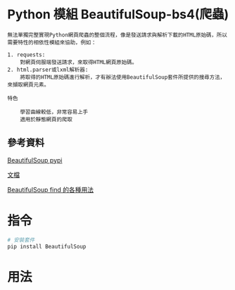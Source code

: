 # Python 模組 BeautifulSoup-bs4(爬蟲)

```
無法單獨完整實現Python網頁爬蟲的整個流程，像是發送請求與解析下載的HTML原始碼，所以需要特性的相依性模組來協助，例如：

1. requests:
    對網頁伺服端發送請求，來取得HTML網頁原始碼。
2. html.parser或lxml解析器:
    將取得的HTML原始碼進行解析，才有辦法使用BeautifulSoup套件所提供的搜尋方法，來擷取網頁元素。

特色

    學習曲線較低，非常容易上手
    適用於靜態網頁的爬取

```

## 參考資料

[BeautifulSoup pypi](https://pypi.org/project/BeautifulSoup/)

[文檔](https://www.crummy.com/software/BeautifulSoup/bs4/doc/#)

[BeautifulSoup find 的各種用法](http://python-learnnotebook.blogspot.com/2018/01/beautifulsoup-instructions.html)


# 指令

```bash
# 安裝套件
pip install BeautifulSoup
```

# 用法

```Python
```
